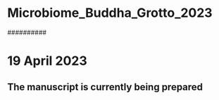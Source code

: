 # Microbiome_Buddha_Grotto_2023
##########
# 19 April 2023
## The manuscript is currently being prepared
